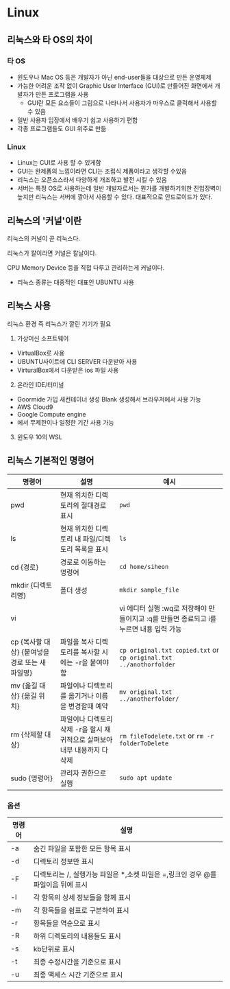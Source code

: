 # Linux
## 리눅스와 타 OS의 차이
### 타 OS
- 윈도우나 Mac OS 등은 개발자가 아닌 end-user들을 대상으로 만든 운영체제
- 가능한 어려운 조작 없이 Graphic User Interface (GUI)로 만들어진 화면에서 개발자가 만든 프로그램을 사용
  - GUI란 모든 요소들이 그림으로 나타나서 사용자가 마우스로 클릭해서 사용할 수 있음
- 일반 사용자 입장에서 배우기 쉽고 사용하기 편함
- 각종 프로그램들도 GUI 위주로 만듦
### Linux
- Linux는 CUI로 사용 할 수 있게함
- GUI는 완제품의 느낌이라면 CLI는 조립식 제품이라고 생각할 수있음
- 리눅스는 오픈소스라서 다양하게 개조하고 발전 시킬 수 있음
- 서버는 특정 OS로 사용하는데 일반 개발자로서는 뭔가를 개발하기위한 진입장벽이 높지만 리눅스는 서버에 깔아서 사용할 수 있다. 대표적으로 안드로이드가 있다.

## 리눅스의 '커널'이란
리눅스의 커널이 곧 리눅스다.

리눅스가 칼이라면 커널은 칼날이다.

CPU Memory Device 등을 직접 다루고 관리하는게 커널이다.

- 리눅스 종류는 대중적인 대표인 UBUNTU 사용

## 리눅스 사용
리눅스 환경 즉 리눅스가 깔린 기기가 필요
1. 가상머신 소프트웨어
  - VirtualBox로 사용
  - UBUNTU사이트에 CLI SERVER 다운받아 사용
  - VirturalBox에서 다운받은 ios 파일 사용
2. 온라인 IDE/터미널
  - Goormide 가입 새컨테이너 생성 Blank 생성해서 브라우저에서 사용 가능
  - AWS Cloud9
  - Google Compute engine
  - 에서 무제한이나 일정한 기간 사용 가능
3. 윈도우 10의 WSL

## 리눅스 기본적인 명령어
|명령어|설명|예시|
|------|----------------------------|--------------|
|pwd|현재 위치한 디렉토리의 절대경로 표시|```pwd```|
|ls|현재 위치한 디렉토리 내 파일/디렉토리 목록을 표시|```ls```|
|cd {경로}|경로로 이동하는 명령어|```cd home/siheon```|
|mkdir {디렉토리명}|폴더 생성|```mkdir sample_file```|
|vi||vi 에디터 실행 :wq로 저장해야 만들어지고 :q를 만들면 종료되고 i를 누르면 내용 입력 가능|```vi sample.txt```|
|cp {복사할 대상} {붙여넣을 경로 또는 새 파일명}|파일을 복사 디렉토리를 복사할 시에는 -r을 붙여야함|```cp original.txt copied.txt``` or ```cp original.txt ../anothorfolder```|
|mv {옮길 대상} {옮길 위치}|파일이나 디렉토리를 옮기거나 이름을 변경할때 예약|```mv original.txt ../anotherfolder/```|
|rm {삭제할 대상}|파일이나 디렉토리 삭제 -r을 할시 재귀적으로 살펴보아 내부 내용까지 다 삭제|```rm fileTodelete.txt``` or ```rm -r folderToDelete```|
|sudo {명령어}|관리자 권한으로 실행|```sudo apt update```|


### 옵션
|명령어|설명|
|------|----------------------------|
|-a|숨긴 파일을 포함한 모든 항목 표시|
|-d|디렉토리 정보만 표시|
|-F|디렉토리는 /, 실행가능 파일은 \*,소켓 파일은 =,링크인 경우 @를 파일이음 뒤에 표시|
|-l|각 항목의 상세 정보들을 함께 표시|
|-m|각 항목들을 쉼표로 구분하여 표시|
|-r|항목들을 역순으로 표시|
|-R|하위 디렉토리의 내용들도 표시|
|-s|kb단위로 표시|
|-t|최종 수정시간을 기준으로 표시|
|-u|최종 액세스 시간 기준으로 표시|

